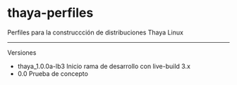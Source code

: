 thaya-perfiles
==============

Perfiles para la construccción de distribuciones Thaya Linux

--------------
Versiones

* thaya_1.0.0a-lb3 Inicio rama de desarrollo con live-build 3.x
* 0.0   Prueba de concepto

